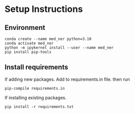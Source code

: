 # Setup Instructions
## Environment
```
conda create --name med_ner python=3.10
conda activate med_ner
python -m ipykernel install --user --name med_ner
pip install pip-tools
```
## Install requirements

If adding new packages. Add to requirements.in file. then run
```
pip-compile requirements.in
```
If installing existing packages.
```
pip install -r requirements.txt
```
